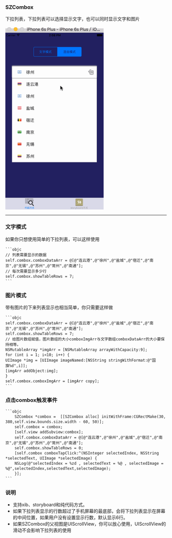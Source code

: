 ### SZCombox

下拉列表，下拉列表可以选择显示文字，也可以同时显示文字和图片

![显示图片](https://github.com/SZ8023/SZCombox/blob/master/screenshot/combox.gif)

---

### 文字模式

如果你只想使用简单的下拉列表，可以这样使用

	```objc
	// 列表需要显示的数据
	self.combox.comboxDataArr = @[@"连云港",@"徐州",@"盐城",@"宿迁",@"南京",@"无锡",@"苏州",@"常州",@"南通"];
	// 每次需要显示多少行
	self.combox.showTableRows = 7;
	```

### 图片模式

带有图片的下来列表显示也相当简单，你只需要这样做

	```objc
	self.combox.comboxDataArr = @[@"连云港",@"徐州",@"盐城",@"宿迁",@"南京",@"无锡",@"苏州",@"常州",@"南通"];
	self.combox.showTableRows = 7;
	// 给图片数组赋值，图片数组的大小comboxImgArr与文字数组comboxDataArr的大小要保持相等。
	NSMutableArray *imgArr = [NSMutableArray arrayWithCapacity:9];
	for (int i = 1; i<10; i++) {
	UIImage *img = [UIImage imageNamed:[NSString stringWithFormat:@"国旗%d",i]];
	[imgArr addObject:img];
	}
	self.combox.comboxImgArr = [imgArr copy];
	```
	
### 点击combox触发事件

	```objc
	 	SZCombox *combox =  [[SZCombox alloc] initWithFrame:CGRectMake(30, 380,self.view.bounds.size.width - 60, 50)];
        self.combox = combox;
        [self.view addSubview:combox];
        self.combox.comboxDataArr = @[@"连云港",@"徐州",@"盐城",@"宿迁",@"南京",@"无锡",@"苏州",@"常州",@"南通"];
        self.combox.showTableRows = 0;
        [self.combox comboxTapClick:^(NSInteger selectedIndex, NSString *selectedText, UIImage *selectedImage) {
        NSLog(@"selectedIndex = %zd , selectedText = %@ , selectedImage = %@",selectedIndex,selectedText,selectedImage);
        }];
	```

### 说明

* 支持xib、storyboard和纯代码方式。
* 如果下拉列表显示的行数超过了手机屏幕的最底部，会将下拉列表显示在屏幕的中间位置，如果用户没有设置显示行数，默认显示6行。
* 如果SZCombox的父视图是UIScrollView，你可以放心使用，UIScrollView的滑动不会影响下拉列表的使用
